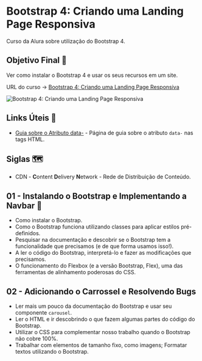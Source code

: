 # Bootstrap 4: Criando uma Landing Page Responsiva

Curso da Alura sobre utilização do Bootstrap 4.

## Objetivo Final &#x1F3AF;

Ver como instalar o Bootstrap 4 e usar os seus recursos em um site.

URL do curso -> [Bootstrap 4: Criando uma Landing Page Responsiva](https://cursos.alura.com.br/course/bootstrap-landing-page)

![Bootstrap 4: Criando uma Landing Page Responsiva](https://www.alura.com.br/assets/api/share/curso-bootstrap-landing-page.png)

## Links Úteis &#x1F517;
* [Guia sobre o Atributo data-](https://webdesign.tutsplus.com/pt/tutorials/all-you-need-to-know-about-the-html5-data-attribute--webdesign-9642) - Página de guia sobre o atributo `data-` nas tags HTML.

## Siglas &#x1F5FA;
* CDN - **C**ontent **D**elivery **N**etwork - Rede de Distribuição de Conteúdo.

## 01 - Instalando o Bootstrap e Implementando a Navbar &#x1F516;
* Como instalar o Bootstrap.
* Como o Bootstrap funciona utilizando classes para aplicar estilos pré-definidos.
* Pesquisar na documentação e descobrir se o Bootstrap tem a funcionalidade que precisamos (e de que forma usamos isso!).
* A ler o código do Bootstrap, interpretá-lo e fazer as modificações que precisamos.
* O funcionamento do Flexbox (e a versão Bootstrap, Flex), uma das ferramentas de alinhamento poderosas do CSS.

## 02 - Adicionando o Carrossel e Resolvendo Bugs
* Ler mais um pouco da documentação do Bootstrap e usar seu componente `carousel`.
* Ler o HTML e ir descobrindo o que fazem algumas partes do código do Bootstrap.
* Utilizar o CSS para complementar nosso trabalho quando o Bootstrap não cobre 100%.
* Trabalhar com elementos de tamanho fixo, como imagens; Formatar textos utilizando o Bootstrap.